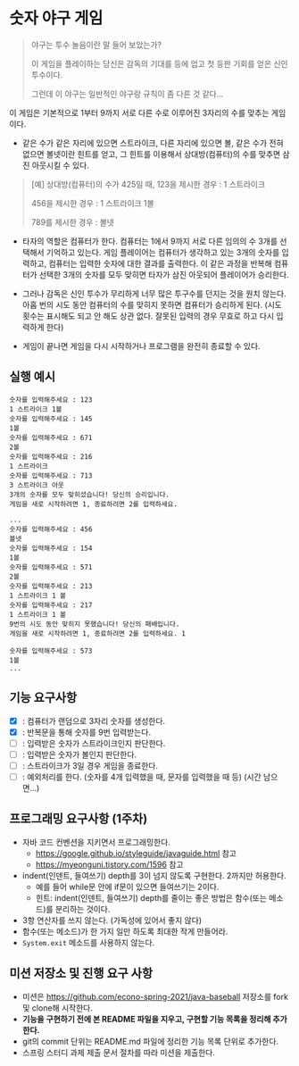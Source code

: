 # 숫자 야구 게임
> 야구는 투수 놀음이란 말 들어 보았는가?
> 
> 이 게임을 플레이하는 당신은 감독의 기대를 등에 업고 첫 등판 기회를 얻은 신인 투수이다.
> 
> 그런데 이 야구는 일반적인 야구랑 규칙이 좀 다른 것 같다…

이 게임은 기본적으로 1부터 9까지 서로 다른 수로 이루어진 3자리의 수를 맞추는 게임이다.

* 같은 수가 같은 자리에 있으면 스트라이크, 다른 자리에 있으면 볼, 같은 수가 전혀 없으면 볼넷이란 힌트를 얻고, 그 힌트를 이용해서 상대방(컴퓨터)의 수를 맞추면 삼진 아웃시킬 수 있다.
> [예] 상대방(컴퓨터)의 수가 425일 때, 123을 제시한 경우 : 1 스트라이크
> 
> 456을 제시한 경우 : 1 스트라이크 1볼
> 
> 789를 제시한 경우 : 볼넷

* 타자의 역할은 컴퓨터가 한다. 컴퓨터는 1에서 9까지 서로 다른 임의의 수 3개를 선택해서 기억하고 있는다. 
  게임 플레이어는 컴퓨터가 생각하고 있는 3개의 숫자를 입력하고, 컴퓨터는 입력한 숫자에 대한 결과를 출력한다. 
  이 같은 과정을 반복해 컴퓨터가 선택한 3개의 숫자를 모두 맞히면 타자가 삼진 아웃되어 플레이어가 승리한다.

* 그러나 감독은 신인 투수가 무리하게 너무 많은 투구수를 던지는 것을 원치 않는다.
아홉 번의 시도 동안 컴퓨터의 수를 맞히지 못하면 컴퓨터가 승리하게 된다.
  (시도 횟수는 표시해도 되고 안 해도 상관 없다. 잘못된 입력의 경우 무효로 하고 다시 입력하게 한다)
* 게임이 끝나면 게임을 다시 시작하거나 프로그램을 완전히 종료할 수 있다. 

## 실행 예시
```
숫자를 입력해주세요 : 123
1 스트라이크 1볼
숫자를 입력해주세요 : 145
1볼 
숫자를 입력해주세요 : 671
2볼
숫자를 입력해주세요 : 216
1 스트라이크 
숫자를 입력해주세요 : 713
3 스트라이크 아웃
3개의 숫자를 모두 맞히셨습니다! 당신의 승리입니다.
게임을 새로 시작하려면 1, 종료하려면 2를 입력하세요.
```

```
...
숫자를 입력해주세요 : 456
볼넷
숫자를 입력해주세요 : 154 
1볼 
숫자를 입력해주세요 : 571 
2볼
숫자를 입력해주세요 : 213
1 스트라이크 1 볼
숫자를 입력해주세요 : 217
1 스트라이크 1 볼
9번의 시도 동안 맞히지 못했습니다! 당신의 패배입니다.
게임을 새로 시작하려면 1, 종료하려면 2를 입력하세요. 1

숫자를 입력해주세요 : 573
1볼
...
```

## 기능 요구사항
- [x] : 컴퓨터가 랜덤으로 3자리 숫자를 생성한다. 
- [x] : 반복문을 통해 숫자를 9번 입력받는다. 
- [ ] : 입력받은 숫자가 스트라이크인지 판단한다.
- [ ] : 입력받은 숫자가 볼인지 판단한다. 
- [ ] : 스트라이크가 3일 경우 게임을 종료한다.
- [ ] : 예외처리를 한다. (숫자를 4개 입력했을 때, 문자를 입력했을 때 등) (시간 남으면...)

## 프로그래밍 요구사항 (1주차)

* 자바 코드 컨벤션을 지키면서 프로그래밍한다.
  * https://google.github.io/styleguide/javaguide.html 참고
  * https://myeonguni.tistory.com/1596 참고 
* indent(인덴트, 들여쓰기) depth를 3이 넘지 않도록 구현한다. 2까지만 허용한다.
  * 예를 들어 while문 안에 if문이 있으면 들여쓰기는 2이다.
  * 힌트: indent(인덴트, 들여쓰기) depth를 줄이는 좋은 방법은 함수(또는 메소드)를 분리하는 것이다. 
* 3항 연산자를 쓰지 않는다. (가독성에 있어서 좋지 않다)
* 함수(또는 메소드)가 한 가지 일만 하도록 최대한 작게 만들어라.
* `System.exit` 메소드를 사용하지 않는다.

## 미션 저장소 및 진행 요구 사항

* 미션은 https://github.com/econo-spring-2021/java-baseball 저장소를 fork 및 clone해 시작한다.
* **기능을 구현하기 전에 본 README 파일을 지우고, 구현할 기능 목록을 정리해 추가한다.**
* git의 commit 단위는 README.md 파일에 정리한 기능 목록 단위로 추가한다.
* 스프링 스터디 과제 제출 문서 절차를 따라 미션을 제출한다.